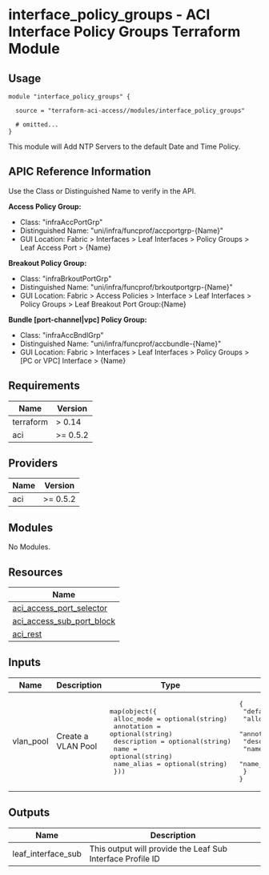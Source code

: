 # interface_policy_groups - ACI Interface Policy Groups Terraform Module

## Usage

```hcl
module "interface_policy_groups" {

  source = "terraform-aci-access//modules/interface_policy_groups"

  # omitted...
}
```

This module will Add NTP Servers to the default Date and Time Policy.

## APIC Reference Information

Use the Class or Distinguished Name to verify in the API.

**Access Policy Group:**

* Class: "infraAccPortGrp"
* Distinguished Name: "uni/infra/funcprof/accportgrp-{Name}"
* GUI Location: Fabric > Interfaces > Leaf Interfaces > Policy Groups > Leaf Access Port > {Name}

**Breakout Policy Group:**

* Class: "infraBrkoutPortGrp"
* Distinguished Name: "uni/infra/funcprof/brkoutportgrp-{Name}"
* GUI Location: Fabric > Access Policies > Interface > Leaf Interfaces > Policy Groups > Leaf Breakout Port Group:{Name}

**Bundle [port-channel|vpc] Policy Group:**

* Class: "infraAccBndlGrp"
* Distinguished Name: "uni/infra/funcprof/accbundle-{Name}"
* GUI Location: Fabric > Interfaces > Leaf Interfaces > Policy Groups > [PC or VPC] Interface > {Name}

<!-- BEGINNING OF PRE-COMMIT-TERRAFORM DOCS HOOK -->
## Requirements

| Name | Version |
|------|---------|
| terraform | > 0.14 |
| aci | >= 0.5.2 |

## Providers

| Name | Version |
|------|---------|
| aci | >= 0.5.2 |

## Modules

No Modules.

## Resources

| Name |
|------|
| [aci_access_port_selector](https://registry.terraform.io/providers/ciscodevnet/aci/0.5.2/docs/resources/access_port_selector) |
| [aci_access_sub_port_block](https://registry.terraform.io/providers/ciscodevnet/aci/0.5.2/docs/resources/access_sub_port_block) |
| [aci_rest](https://registry.terraform.io/providers/ciscodevnet/aci/0.5.2/docs/resources/rest) |

## Inputs

| Name | Description | Type | Default | Required |
|------|-------------|------|---------|:--------:|
| vlan\_pool | Create a VLAN Pool | <pre>map(object({<br>    alloc_mode  = optional(string)<br>    annotation  = optional(string)<br>    description = optional(string)<br>    name        = optional(string)<br>    name_alias  = optional(string)<br>  }))</pre> | <pre>{<br>  "default": {<br>    "alloc_mode": "static",<br>    "annotation": "",<br>    "description": "",<br>    "name": "msite",<br>    "name_alias": ""<br>  }<br>}</pre> | no |

## Outputs

| Name | Description |
|------|-------------|
| leaf\_interface\_sub | This output will provide the Leaf Sub Interface Profile ID |
<!-- END OF PRE-COMMIT-TERRAFORM DOCS HOOK -->
